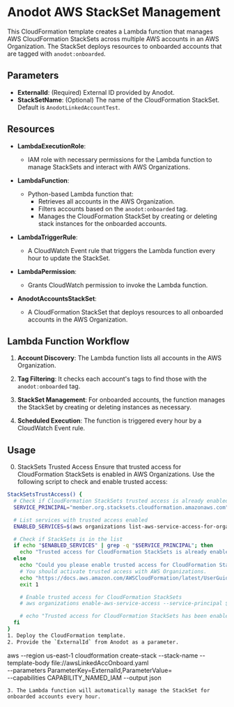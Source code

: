# Anodot AWS StackSet Management

This CloudFormation template creates a Lambda function that manages AWS CloudFormation StackSets across multiple AWS accounts in an AWS Organization. The StackSet deploys resources to onboarded accounts that are tagged with `anodot:onboarded`.

## Parameters

- **ExternalId**: (Required) External ID provided by Anodot.
- **StackSetName**: (Optional) The name of the CloudFormation StackSet. Default is `AnodotLinkedAccountTest`.

## Resources

- **LambdaExecutionRole**: 
  - IAM role with necessary permissions for the Lambda function to manage StackSets and interact with AWS Organizations.
  
- **LambdaFunction**: 
  - Python-based Lambda function that:
    - Retrieves all accounts in the AWS Organization.
    - Filters accounts based on the `anodot:onboarded` tag.
    - Manages the CloudFormation StackSet by creating or deleting stack instances for the onboarded accounts.

- **LambdaTriggerRule**: 
  - A CloudWatch Event rule that triggers the Lambda function every hour to update the StackSet.

- **LambdaPermission**: 
  - Grants CloudWatch permission to invoke the Lambda function.

- **AnodotAccountsStackSet**: 
  - A CloudFormation StackSet that deploys resources to all onboarded accounts in the AWS Organization.

## Lambda Function Workflow

1. **Account Discovery**: 
   The Lambda function lists all accounts in the AWS Organization.
   
2. **Tag Filtering**: 
   It checks each account's tags to find those with the `anodot:onboarded` tag.
   
3. **StackSet Management**: 
   For onboarded accounts, the function manages the StackSet by creating or deleting instances as necessary.

4. **Scheduled Execution**: 
   The function is triggered every hour by a CloudWatch Event rule.

## Usage
0. StackSets Trusted Access
  Ensure that trusted access for CloudFormation StackSets is enabled in AWS Organizations. Use the following script to check and enable trusted access:

```bash
StackSetsTrustAccess() {
  # Check if CloudFormation StackSets trusted access is already enabled
  SERVICE_PRINCIPAL="member.org.stacksets.cloudformation.amazonaws.com"

  # List services with trusted access enabled
  ENABLED_SERVICES=$(aws organizations list-aws-service-access-for-organization --query 'EnabledServicePrincipals[].ServicePrincipal' --output text)

  # Check if StackSets is in the list
  if echo "$ENABLED_SERVICES" | grep -q "$SERVICE_PRINCIPAL"; then
    echo "Trusted access for CloudFormation StackSets is already enabled."
  else
    echo "Could you please enable trusted access for CloudFormation StackSets..."
    # You should activate trusted access with AWS Organizations.
    echo "https://docs.aws.amazon.com/AWSCloudFormation/latest/UserGuide/stacksets-orgs-activate-trusted-access.html"
    exit 1

    # Enable trusted access for CloudFormation StackSets
    # aws organizations enable-aws-service-access --service-principal $SERVICE_PRINCIPAL

    # echo "Trusted access for CloudFormation StackSets has been enabled."
  fi
}
1. Deploy the CloudFormation template.
2. Provide the `ExternalId` from Anodot as a parameter.
```
aws --region us-east-1 cloudformation create-stack --stack-name <stack-name> --template-body file://awsLinkedAccOnboard.yaml \
 --parameters ParameterKey=ExternalId,ParameterValue=<ExternalId> \
 --capabilities CAPABILITY_NAMED_IAM --output json

```
3. The Lambda function will automatically manage the StackSet for onboarded accounts every hour.

